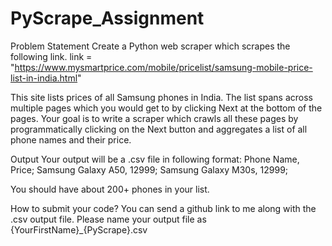 # PyScrape_Assignment
Problem Statement
Create a Python web scraper which scrapes the following link. 
link = "https://www.mysmartprice.com/mobile/pricelist/samsung-mobile-price-list-in-india.html"

This site lists prices of all Samsung phones in India. The list spans across multiple pages which you would get to by clicking Next at the bottom of the pages. Your goal is to write a scraper which crawls all these pages by programmatically clicking on the Next button and aggregates a list of all phone names and their price.

Output
Your output will be a .csv file in following format:
Phone Name, Price;
Samsung Galaxy A50, 12999;
Samsung Galaxy M30s, 12999;

You should have about 200+ phones in your list.

How to submit your code?
You can send a github link to me along with the .csv output file. Please name your output file as {YourFirstName}_{PyScrape}.csv
